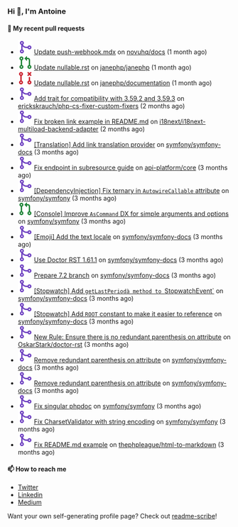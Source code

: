 ### Hi 👋, I'm Antoine

#### 👷 My recent pull requests

- ![](./assets/pr-merged.svg) [Update push-webhook.mdx](https://github.com/novuhq/docs/pull/657) on [novuhq/docs](https://github.com/novuhq/docs) (1 month ago)
- ![](./assets/pr-open.svg) [Update nullable.rst](https://github.com/janephp/janephp/pull/824) on [janephp/janephp](https://github.com/janephp/janephp) (1 month ago)
- ![](./assets/pr-closed.svg) [Update nullable.rst](https://github.com/janephp/documentation/pull/14) on [janephp/documentation](https://github.com/janephp/documentation) (1 month ago)
- ![](./assets/pr-merged.svg) [Add trait for compatibility with 3.59.2 and 3.59.3](https://github.com/erickskrauch/php-cs-fixer-custom-fixers/pull/14) on [erickskrauch/php-cs-fixer-custom-fixers](https://github.com/erickskrauch/php-cs-fixer-custom-fixers) (2 months ago)
- ![](./assets/pr-merged.svg) [Fix broken link example in README.md](https://github.com/i18next/i18next-multiload-backend-adapter/pull/9) on [i18next/i18next-multiload-backend-adapter](https://github.com/i18next/i18next-multiload-backend-adapter) (2 months ago)
- ![](./assets/pr-merged.svg) [[Translation] Add link translation provider](https://github.com/symfony/symfony-docs/pull/19962) on [symfony/symfony-docs](https://github.com/symfony/symfony-docs) (3 months ago)
- ![](./assets/pr-merged.svg) [Fix endpoint in subresource guide](https://github.com/api-platform/core/pull/6420) on [api-platform/core](https://github.com/api-platform/core) (3 months ago)
- ![](./assets/pr-merged.svg) [[DependencyInjection] Fix ternary in `AutowireCallable` attribute](https://github.com/symfony/symfony/pull/57310) on [symfony/symfony](https://github.com/symfony/symfony) (3 months ago)
- ![](./assets/pr-open.svg) [[Console] Improve `AsCommand` DX for simple arguments and options](https://github.com/symfony/symfony/pull/57225) on [symfony/symfony](https://github.com/symfony/symfony) (3 months ago)
- ![](./assets/pr-merged.svg) [[Emoji] Add the text locale](https://github.com/symfony/symfony-docs/pull/19919) on [symfony/symfony-docs](https://github.com/symfony/symfony-docs) (3 months ago)
- ![](./assets/pr-merged.svg) [Use Doctor RST 1.61.1](https://github.com/symfony/symfony-docs/pull/19917) on [symfony/symfony-docs](https://github.com/symfony/symfony-docs) (3 months ago)
- ![](./assets/pr-merged.svg) [Prepare 7.2 branch](https://github.com/symfony/symfony-docs/pull/19915) on [symfony/symfony-docs](https://github.com/symfony/symfony-docs) (3 months ago)
- ![](./assets/pr-merged.svg) [[Stopwatch] Add `getLastPeriodà method to `StopwatchEvent`](https://github.com/symfony/symfony-docs/pull/19913) on [symfony/symfony-docs](https://github.com/symfony/symfony-docs) (3 months ago)
- ![](./assets/pr-merged.svg) [[Stopwatch] Add `ROOT` constant to make it easier to reference](https://github.com/symfony/symfony-docs/pull/19912) on [symfony/symfony-docs](https://github.com/symfony/symfony-docs) (3 months ago)
- ![](./assets/pr-merged.svg) [New Rule: Ensure there is no redundant parenthesis on attribute](https://github.com/OskarStark/doctor-rst/pull/1742) on [OskarStark/doctor-rst](https://github.com/OskarStark/doctor-rst) (3 months ago)
- ![](./assets/pr-merged.svg) [Remove redundant parenthesis on attribute](https://github.com/symfony/symfony-docs/pull/19899) on [symfony/symfony-docs](https://github.com/symfony/symfony-docs) (3 months ago)
- ![](./assets/pr-merged.svg) [Remove redundant parenthesis on attribute](https://github.com/symfony/symfony-docs/pull/19898) on [symfony/symfony-docs](https://github.com/symfony/symfony-docs) (3 months ago)
- ![](./assets/pr-merged.svg) [Fix singular phpdoc](https://github.com/symfony/symfony/pull/56828) on [symfony/symfony](https://github.com/symfony/symfony) (3 months ago)
- ![](./assets/pr-merged.svg) [Fix CharsetValidator with string encoding](https://github.com/symfony/symfony/pull/56827) on [symfony/symfony](https://github.com/symfony/symfony) (3 months ago)
- ![](./assets/pr-merged.svg) [Fix README.md example](https://github.com/thephpleague/html-to-markdown/pull/251) on [thephpleague/html-to-markdown](https://github.com/thephpleague/html-to-markdown) (3 months ago)

#### 📫 How to reach me

- [Twitter](https://twitter.com/a_lamirault)
- [Linkedin](https://www.linkedin.com/in/antoine-lamirault-9a9a9a107/)
- [Medium](https://alamirault.medium.com)

Want your own self-generating profile page? Check out [readme-scribe](https://github.com/muesli/readme-scribe)!
